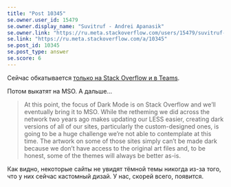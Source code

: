 ```yaml
---
title: "Post 10345"
se.owner.user_id: 15479
se.owner.display_name: "Suvitruf - Andrei Apanasik"
se.owner.link: "https://ru.meta.stackoverflow.com/users/15479/suvitruf-andrei-apanasik"
se.link: "https://ru.meta.stackoverflow.com/a/10345"
se.post_id: 10345
se.post_type: answer
se.score: 6
---
```

<p>Сейчас обкатывается <a href="https://meta.stackoverflow.com/q/395949/1991579">только на Stack Overflow и в Teams</a>.</p>

<p>Потом выкатят на MSO. А дальше...</p>

<blockquote>
  <p>At this point, the focus of Dark Mode is on Stack Overflow and we’ll eventually bring it to MSO. While the retheming we did across the network two years ago makes updating our LESS easier, creating dark versions of all of our sites, particularly the custom-designed ones, is going to be a huge challenge we’re not able to contemplate at this time. The artwork on some of those sites simply can’t be made dark because we don’t have access to the original art files and, to be honest, some of the themes will always be better as-is.</p>
</blockquote>

<p>Как видно, некоторые сайты не увидят тёмной темы никогда из-за того, что у них сейчас кастомный дизай. У нас, скорей всего, появится.</p>
